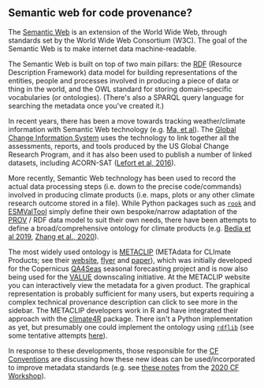## Semantic web for code provenance?

The [Semantic Web](https://en.wikipedia.org/wiki/Semantic_Web) is an extension of the World Wide Web,
through standards set by the World Wide Web Consortium (W3C).
The goal of the Semantic Web is to make internet data machine-readable. 

The Semantic Web is built on top of two main pillars:
the [RDF](https://www.w3.org/TR/2004/REC-rdf-primer-20040210/) (Resource Description Framework) data model
for building representations of the entities, people and processes
involved in producing a piece of data or thing in the world,
and the OWL standard for storing domain-specific vocabularies (or ontologies). 
(There's also a SPARQL query language for searching the metadata once you've created it.)

In recent years, there has been a move towards tracking weather/climate information
with Semantic Web technology (e.g. [Ma, et al](https://www.nature.com/articles/nclimate2141)).
The [Global Change Information System](https://data.globalchange.gov/) uses the technology to link together
all the assessments, reports, and tools produced by the US Global Change Research Program,
and it has also been used to publish a number of linked datasets, including ACORN-SAT
([Lefort et al, 2016](http://www.semantic-web-journal.net/content/acorn-sat-linked-climate-dataset-0)). 

More recently,
Semantic Web technology has been used to record the actual data processing steps
(i.e. down to the precise code/commands)
involved in producing climate products (i.e. maps, plots or any other climate research outcome stored in a file).
While Python packages such as [`rook`](https://rook-wps.readthedocs.io/en/latest/prov.html) and
[ESMValTool](https://docs.esmvaltool.org/en/latest/community/diagnostic.html#recording-provenance)
simply define their own bespoke/narrow adaptation of the [PROV](https://www.w3.org/TR/prov-primer/) / RDF
data model to suit their own needs,
there have been attempts to define a broad/comprehensive ontology for climate products
(e.g. [Bedia et al 2019](https://www.sciencedirect.com/science/article/pii/S1364815218305036),
[Zhang et al., 2020](https://www.sciencedirect.com/science/article/pii/S0098300419306120)).

The most widely used ontology is [METACLIP](http://metaclip.org/)
(METAdata for CLImate Products; see their
[website](http://www.metaclip.org/), 
[flyer](https://predictia.es/en/news/metaclip-climate-metadata-provenance) and
[paper](https://www.sciencedirect.com/science/article/pii/S1364815218305036)),
which was initially developed for the Copernicus
[QA4Seas](https://climate.copernicus.eu/quality-assurance-multi-model-seasonal-forecast-products)
seasonal forecasting project and is now also being used for the
[VALUE](http://www.value-cost.eu/) downscaling initiative.
At the METACLIP website you can interactively view the metadata for a given product.
The graphical representation is probably sufficient for many users,
but experts requiring a complex technical provenance description
can click to see more in the sidebar.
The METACLIP developers work in R
and have integrated their approach with the [climate4R](https://github.com/SantanderMetGroup/climate4R) package.
There isn't a Python implementation as yet,
but presumably one could implement the ontology using [`rdflib`](https://rdflib.readthedocs.io/en/stable/)
(see some tentative attempts [here](https://github.com/ClimResAus/code-roadmap/blob/main/metaclip.ipynb)).

In response to these developments,
those responsible for the [CF Conventions](http://cfconventions.org/index.html)
are discussing how these new ideas can be used/incorporated to improve metadata standards
(e.g. see [these notes](http://cfconventions.org/Meetings/2020-workshop/Metadata-handling-provenance-discussion-notes.pdf)
from the [2020 CF Workshop](http://cfconventions.org/Meetings/2020-workshop/Metadata-handling-provenance-discussion-notes.pdf)).  


